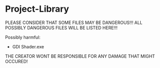 # Project-Library

PLEASE CONSIDER THAT SOME FILES MAY BE DANGEROUS!!!
ALL POSSIBLY DANGEROUS FILES WILL BE LISTED HERE!!!

Possibly harmful:
- GDI Shader.exe

THE CREATOR WONT BE RESPONSIBLE FOR ANY DAMAGE THAT MIGHT OCCURED!
